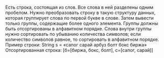 Есть строка, состоящая из слов. Все слова в ней разделены одним пробелом. 
Нужно преобразовать строку в такую структуру данных, которая группирует слова по первой букве в слове. Затем вывести только группы, содержащие более одного элемента. 
Группы должны быть отсортированы в алфавитном порядке. 
Слова внутри группы нужно сортировать по убыванию количества символов; если количество символов равное, то сортировать в алфавитном порядке. 
Пример строки: String s = «сапог сарай арбуз болт бокс биржа» 
Отсортированная строка: [б=[биржа, бокс, болт], c=[caпог, сарай]]